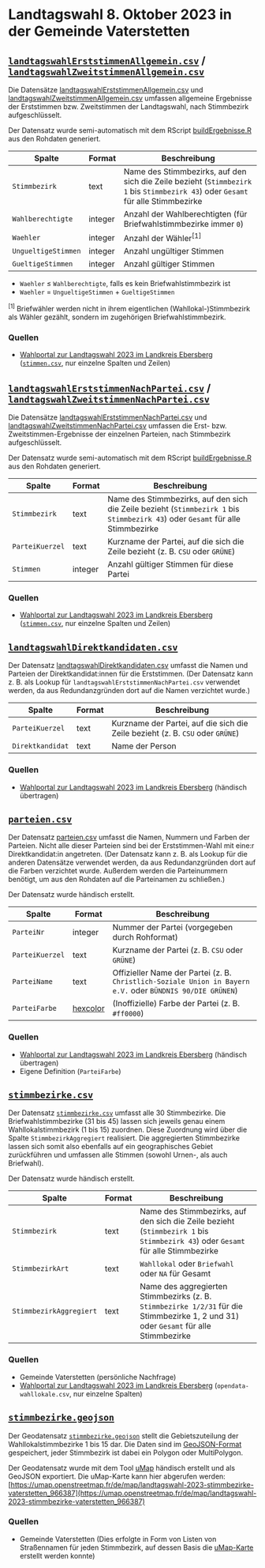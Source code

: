 # Landtagswahl 8. Oktober 2023 in der Gemeinde Vaterstetten

## [`landtagswahlErststimmenAllgemein.csv`](./landtagswahlErststimmenAllgemein.csv) / [`landtagswahlZweitstimmenAllgemein.csv`](./landtagswahlZweitstimmenAllgemein.csv)

Die Datensätze [landtagswahlErststimmenAllgemein.csv](./landtagswahlErststimmenAllgemein.csv) und [landtagswahlZweitstimmenAllgemein.csv](./landtagswahlZweitstimmenAllgemein.csv) umfassen allgemeine Ergebnisse der Erststimmen bzw. Zweitstimmen der Landtagswahl, nach Stimmbezirk aufgeschlüsselt.

Der Datensatz wurde semi-automatisch mit dem RScript [buildErgebnisse.R](./buildErgebnisse.R) aus den Rohdaten generiert.

|Spalte|Format|Beschreibung
|-|-|-
|`Stimmbezirk`|text|Name des Stimmbezirks, auf den sich die Zeile bezieht (`Stimmbezirk 1` bis `Stimmbezirk 43`) oder `Gesamt` für alle Stimmbezirke
|`Wahlberechtigte`|integer|Anzahl der Wahlberechtigten (für Briefwahlstimmbezirke immer `0`)
|`Waehler`|integer|Anzahl der Wähler<sup>[1]<sup>
|`UngueltigeStimmen`|integer|Anzahl ungültiger Stimmen
|`GueltigeStimmen`|integer|Anzahl gültiger Stimmen

* `Waehler` ≤ `Wahlberechtigte`, falls es kein Briefwahlstimmbezirk ist
* `Waehler` = `UngueltigeStimmen` + `GueltigeStimmen`

<sup>[1]</sup> Briefwähler werden nicht in ihrem eigentlichen (Wahllokal-)Stimmbezirk als Wähler gezählt, sondern im zugehörigen Briefwahlstimmbezirk.

### Quellen

* [Wahlportal zur Landtagswahl 2023 im Landkreis Ebersberg](https://wahlen.osrz-akdb.de/ob-p/175000/0/20231008/landtagswahl_stkl_1_stk/index.html) ([`stimmen.csv`](https://wahlen.osrz-akdb.de/ob-p/175000/0/20231008/landtagswahl_stkl_1_stk/stimmen.csv), nur einzelne Spalten und Zeilen)


## [`landtagswahlErststimmenNachPartei.csv`](./landtagswahlErststimmenNachPartei.csv) / [`landtagswahlZweitstimmenNachPartei.csv`](./landtagswahlZweitstimmenNachPartei.csv)

Die Datensätze [landtagswahlErststimmenNachPartei.csv](./landtagswahlErststimmenNachPartei.csv) und [landtagswahlZweitstimmenNachPartei.csv](./landtagswahlZweitstimmenNachPartei.csv) umfassen die Erst- bzw. Zweitstimmen-Ergebnisse der einzelnen Parteien, nach Stimmbezirk aufgeschlüsselt.

Der Datensatz wurde semi-automatisch mit dem RScript [buildErgebnisse.R](./buildErgebnisse.R) aus den Rohdaten generiert.

|Spalte|Format|Beschreibung
|-|-|-
|`Stimmbezirk`|text|Name des Stimmbezirks, auf den sich die Zeile bezieht (`Stimmbezirk 1` bis `Stimmbezirk 43`) oder `Gesamt` für alle Stimmbezirke
|`ParteiKuerzel`|text|Kurzname der Partei, auf die sich die Zeile bezieht (z.&nbsp;B. `CSU` oder `GRÜNE`)
|`Stimmen`|integer|Anzahl gültiger Stimmen für diese Partei

### Quellen

* [Wahlportal zur Landtagswahl 2023 im Landkreis Ebersberg](https://wahlen.osrz-akdb.de/ob-p/175000/0/20231008/landtagswahl_stkl_1_stk/index.html) ([`stimmen.csv`](https://wahlen.osrz-akdb.de/ob-p/175000/0/20231008/landtagswahl_stkl_1_stk/stimmen.csv), nur einzelne Spalten und Zeilen)


## [`landtagswahlDirektkandidaten.csv`](./landtagswahlDirektkandidaten.csv)

Der Datensatz [landtagswahlDirektkandidaten.csv](./landtagswahlDirektkandidaten.csv) umfasst die Namen und Parteien der Direktkandidat:innen für die Erststimmen. (Der Datensatz kann z.&nbsp;B. als Lookup für `landtagswahlErststimmenNachPartei.csv` verwendet werden, da aus Redundanzgründen dort auf die Namen verzichtet wurde.)

|Spalte|Format|Beschreibung
|-|-|-
|`ParteiKuerzel`|text|Kurzname der Partei, auf die sich die Zeile bezieht (z.&nbsp;B. `CSU` oder `GRÜNE`)
|`Direktkandidat`|text|Name der Person

### Quellen

* [Wahlportal zur Landtagswahl 2023 im Landkreis Ebersberg](https://wahlen.osrz-akdb.de/ob-p/175000/0/20231008/landtagswahl_stkl_1_stk/index.html) (händisch übertragen)


## [`parteien.csv`](./parteien.csv)

Der Datensatz [parteien.csv](./parteien.csv) umfasst die Namen, Nummern und Farben der Parteien. Nicht alle dieser Parteien sind bei der Erststimmen-Wahl mit eine:r Direktkandidat:in angetreten. (Der Datensatz kann z.&nbsp;B. als Lookup für die anderen Datensätze verwendet werden, da aus Redundanzgründen dort auf die Farben verzichtet wurde. Außerdem werden die Parteinummern benötigt, um aus den Rohdaten auf die Parteinamen zu schließen.)

Der Datensatz wurde händisch erstellt.

|Spalte|Format|Beschreibung
|-|-|-
|`ParteiNr`|integer|Nummer der Partei (vorgegeben durch Rohformat)
|`ParteiKuerzel`|text|Kurzname der Partei (z.&nbsp;B. `CSU` oder `GRÜNE`)
|`ParteiName`|text|Offizieller Name der Partei (z.&nbsp;B. `Christlich-Soziale Union in Bayern e.V.` oder `BÜNDNIS 90/DIE GRÜNEN`)
|`ParteiFarbe`|[hexcolor](https://de.wikipedia.org/wiki/Hexadezimale_Farbdefinition)|(Inoffizielle) Farbe der Partei (z.&nbsp;B. `#ff0000`)

### Quellen

* [Wahlportal zur Landtagswahl 2023 im Landkreis Ebersberg](https://wahlen.osrz-akdb.de/ob-p/175000/0/20231008/landtagswahl_stkl_1_stk/index.html) (händisch übertragen)
* Eigene Definition (`ParteiFarbe`)


## [`stimmbezirke.csv`](./stimmbezirke.csv)

Der Datensatz [`stimmbezirke.csv`](./stimmbezirke.csv) umfasst alle 30 Stimmbezirke. Die Briefwahlstimmbezirke (31 bis 45) lassen sich jeweils genau einem Wahllokalstimmbezirk (1 bis 15) zuordnen. Diese Zuordnung wird über die Spalte `StimmbezirkAggregiert` realisiert. Die aggregierten Stimmbezirke lassen sich somit also ebenfalls auf ein geographisches Gebiet zurückführen und umfassen alle Stimmen (sowohl Urnen-, als auch Briefwahl).

Der Datensatz wurde händisch erstellt.

|Spalte|Format|Beschreibung
|-|-|-
|`Stimmbezirk`|text|Name des Stimmbezirks, auf den sich die Zeile bezieht (`Stimmbezirk 1` bis `Stimmbezirk 43`) oder `Gesamt` für alle Stimmbezirke
|`StimmbezirkArt`|text|`Wahllokal` oder `Briefwahl` oder `NA` für Gesamt
|`StimmbezirkAggregiert`|text|Name des aggregierten Stimmbezirks (z.&nbsp;B. `Stimmbezirke 1/2/31` für die Stimmbezirke 1, 2 und 31) oder `Gesamt` für alle Stimmbezirke

### Quellen

* Gemeinde Vaterstetten (persönliche Nachfrage)
* [Wahlportal zur Landtagswahl 2023 im Landkreis Ebersberg](https://wahlen.osrz-akdb.de/ob-p/175000/0/20231008/landtagswahl_stkl_1_stk/index.html) (`opendata-wahllokale.csv`, nur einzelne Spalten)


## [`stimmbezirke.geojson`](./stimmbezirke.geojson)

Der Geodatensatz [`stimmbezirke.geojson`](./stimmbezirke.geojson) stellt die Gebietszuteilung der Wahllokalstimmbezirke 1 bis 15 dar. Die Daten sind im [GeoJSON-Format](https://de.wikipedia.org/wiki/GeoJSON) gespeichert, jeder Stimmbezirk ist dabei ein Polygon oder MultiPolygon.

Der Geodatensatz wurde mit dem Tool [uMap](https://umap.openstreetmap.fr/de/) händisch erstellt und als GeoJSON exportiert. Die uMap-Karte kann hier abgerufen werden: [https://umap.openstreetmap.fr/de/map/landtagswahl-2023-stimmbezirke-vaterstetten_966387](https://umap.openstreetmap.fr/de/map/landtagswahl-2023-stimmbezirke-vaterstetten_966387)

### Quellen

* Gemeinde Vaterstetten (Dies erfolgte in Form von Listen von Straßennamen für jeden Stimmbezirk, auf dessen Basis die [uMap-Karte](https://umap.openstreetmap.fr/de/map/landtagswahl-2023-stimmbezirke-vaterstetten_966387) erstellt werden konnte)
